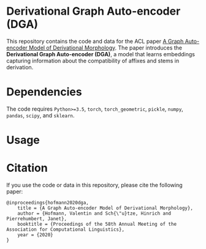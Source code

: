 # Derivational Graph Auto-encoder (DGA)

This repository contains the code and data for the ACL paper [A Graph Auto-encoder Model of 
Derivational Morphology](https://www.aclweb.org/anthology/2020.acl-main.106.pdf).
The paper introduces the **Derivational Graph Auto-encoder (DGA)**, a model that learns 
embeddings capturing information about the compatibility of affixes and stems in derivation.

# Dependencies

The code requires `Python>=3.5`, `torch`, `torch_geometric`, `pickle`,  `numpy`, `pandas`, `scipy`, and `sklearn`.

# Usage


# Citation

If you use the code or data in this repository, please cite the following paper:

```
@inproceedings{hofmann2020dga,
    title = {A Graph Auto-encoder Model of Derivational Morphology},
    author = {Hofmann, Valentin and Sch{\"u}tze, Hinrich and Pierrehumbert, Janet},
    booktitle = {Proceedings of the 58th Annual Meeting of the Association for Computational Linguistics},
    year = {2020}
}

```
